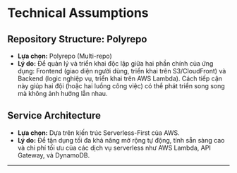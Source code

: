 # Technical Assumptions

## Repository Structure: Polyrepo

*   **Lựa chọn:** Polyrepo (Multi-repo)
*   **Lý do:** Để quản lý và triển khai độc lập giữa hai phần chính của ứng dụng: Frontend (giao diện người dùng, triển khai trên S3/CloudFront) và Backend (logic nghiệp vụ, triển khai trên AWS Lambda). Cách tiếp cận này giúp hai đội (hoặc hai luồng công việc) có thể phát triển song song mà không ảnh hưởng lẫn nhau.

## Service Architecture

*   **Lựa chọn:** Dựa trên kiến trúc Serverless-First của AWS.
*   **Lý do:** Để tận dụng tối đa khả năng mở rộng tự động, tính sẵn sàng cao và chi phí tối ưu của các dịch vụ serverless như AWS Lambda, API Gateway, và DynamoDB.

---
